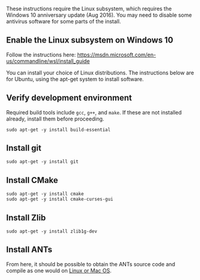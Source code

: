These instructions require the Linux subsystem, which requires the Windows 10 anniversary update (Aug 2016). You may need to disable some antivirus software for some parts of the install.

## Enable the Linux subsystem on Windows 10

Follow the instructions here: https://msdn.microsoft.com/en-us/commandline/wsl/install_guide

You can install your choice of Linux distributions. The instructions below are for Ubuntu, using the apt-get system to install software.

## Verify development environment

Required build tools include `gcc`, `g++`, and `make`. If these are not installed already, install them before proceeding.

```
sudo apt-get -y install build-essential
```

## Install git

```
sudo apt-get -y install git
```

## Install CMake

```
sudo apt-get -y install cmake
sudo apt-get -y install cmake-curses-gui
```

## Install Zlib

```
sudo apt-get -y install zlib1g-dev
```

## Install ANTs

From here, it should be possible to obtain the ANTs source code and compile as one would on [Linux or Mac OS](https://github.com/stnava/ANTs/wiki/Compiling-ANTs-on-Linux-and-Mac-OS#get-the-latest-code).